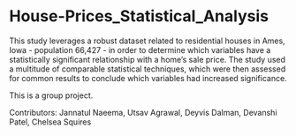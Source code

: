 # House-Prices_Statistical_Analysis

This study leverages a robust dataset related to residential houses in Ames, Iowa - population 66,427 - in order to determine which variables have a statistically significant relationship with a home’s sale price. The study used a multitude of comparable statistical techniques, which were then assessed for common results to conclude which variables had increased significance.

This is a group project. 

Contributors: Jannatul Naeema, Utsav Agrawal, Deyvis Dalman, Devanshi Patel, Chelsea Squires
